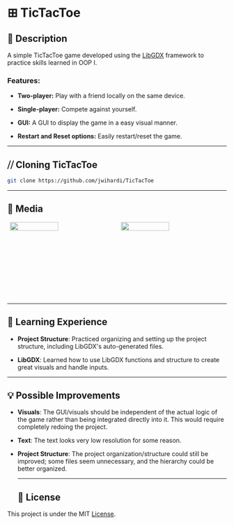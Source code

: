 # ⊞ TicTacToe

## 📜 Description
A simple TicTacToe game developed using the [LibGDX](https://libgdx.badlogicgames.com/) framework to practice skills learned in OOP I.

### Features:
- **Two-player:** Play with a friend locally on the same device.
  
- **Single-player:** Compete against yourself.

- **GUI:** A GUI to display the game in a easy visual manner. 

- **Restart and Reset options:** Easily restart/reset the game.

---

## ⧸⧸ Cloning TicTacToe

   ```bash
   git clone https://github.com/jwihardi/TicTacToe
```


---

## 📸 Media

<div style="display: flex; justify-content: space-around;">
  <img align="left" src="https://github.com/user-attachments/assets/7e1fea62-ac67-48a4-b5d7-919dddbcc982" width = "47%"/>
  <img align = "right" src="https://github.com/user-attachments/assets/9d040013-7519-4078-a260-712dce36b8be" width= "47%"/>
</div>  
<br/><br/><br/><br/><br/><br/><br/><br/><br/>

---

## 🧠 Learning Experience
- **Project Structure**: Practiced organizing and setting up the project structure, including LibGDX's auto-generated files.
  
- **LibGDX**: Learned how to use LibGDX functions and structure to create great visuals and handle inputs.

---

## 💡 Possible Improvements
- **Visuals**: The GUI/visuals should be independent of the actual logic of the game rather than being integrated directly into it. This would require completely redoing the project.
  
- **Text**: The text looks very low resolution for some reason.
  
- **Project Structure**: The project organization/structure could still be improved; some files seem unnecessary, and the hierarchy could be better organized.

  ---

  ## 📄 License

This project is under the MIT [License](./LICENSE).
